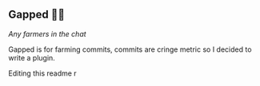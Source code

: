 ## Gapped 🧑‍🌾

*Any farmers in the chat*

Gapped is for farming commits, commits are cringe metric so I decided to write a plugin.

Editing this readme r
